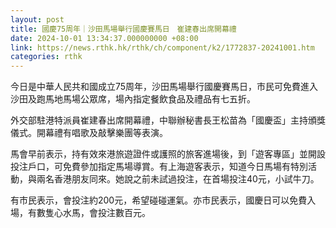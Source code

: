 ```yaml
---
layout: post
title: 國慶75周年｜沙田馬場舉行國慶賽馬日　崔建春出席開幕禮
date: 2024-10-01 13:34:37.000000000 +08:00
link: https://news.rthk.hk/rthk/ch/component/k2/1772837-20241001.htm
categories: rthk
---
```


今日是中華人民共和國成立75周年，沙田馬場舉行國慶賽馬日，市民可免費進入沙田及跑馬地馬場公眾席，場內指定餐飲食品及禮品有七五折。

外交部駐港特派員崔建春出席開幕禮，中聯辦秘書長王松苗為「國慶盃」主持頒獎儀式。開幕禮有唱歌及敲擊樂團等表演。

馬會早前表示，持有效來港旅遊證件或護照的旅客進場後，到「遊客專區」並開設投注戶口，可免費參加指定馬場導賞。有上海遊客表示，知道今日馬場有特別活動，與兩名香港朋友同來。她說之前未試過投注，在首場投注40元，小試牛刀。

有市民表示，會投注約200元，希望碰碰運氣。亦市民表示，國慶日可以免費入場，有數隻心水馬，會投注數百元。
